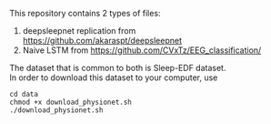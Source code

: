 This repository contains 2 types of files:
1. deepsleepnet replication from https://github.com/akaraspt/deepsleepnet
2. Naive LSTM from https://github.com/CVxTz/EEG_classification/

The dataset that is common to both is Sleep-EDF dataset.   
In order to download this dataset to your computer, use

`cd data`  
`chmod +x download_physionet.sh`  
`./download_physionet.sh`
